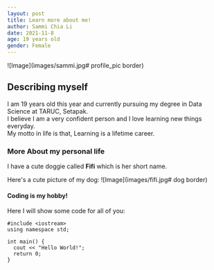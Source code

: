 ```yaml
---
layout: post
title: Learn more about me!
author: Sammi Chia Li
date: 2021-11-8
age: 19 years old
gender: Female
---
```

<link rel="stylesheet" href="bgpost_img.css">

![Image](images/sammi.jpg# profile_pic border)

## Describing myself
I am 19 years old this year and currently pursuing my degree in Data Science at TARUC, Setapak. <br/>
I believe I am a very confident person and I love learning new things everyday. <br/>
My motto in life is that, Learning is a lifetime career. <br/>


### More About my personal life
I have a cute doggie called **Fifi** which is her short name. <br/>

Here's a cute picture of my dog:
![Image](images/fifi.jpg# dog border)

#### Coding is my hobby!
Here I will show some code for all of you:

```
#include <iostream>
using namespace std;

int main() {
  cout << "Hello World!";
  return 0;
}

```
